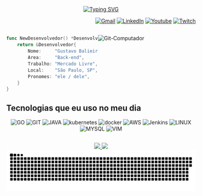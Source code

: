 <div align="center">
  
[![Typing SVG](https://readme-typing-svg.demolab.com?font=Fira+Code&weight=500&size=24&pause=1000&color=A53FF7&random=false&width=435&height=80&lines=Oi!+Eu+sou+o+Gustavo+Balieiro+%F0%9F%96%90%EF%B8%8F;Bem+vindo(a)+ao+meu+perfil)](https://git.io/typing-svg)
</div>
  
<div align="right">
  
[![Gmail](https://img.shields.io/badge/-Gmail-FC361C?style=for-the-badge&logo=gmail&logoColor=white)](mailto:gbalieriof@gmail.com)
[![LinkedIn](https://img.shields.io/badge/Linkedin-0b66c2?style=for-the-badge&logo=linkedin&logoColor=white)](https://www.linkedin.com/in/guubal/)
[![Youtube](https://img.shields.io/badge/YouTube-FF0000?style=for-the-badge&logo=youtube&logoColor=white)](https://www.youtube.com/@guubal)
[![Twitch](https://img.shields.io/badge/Twitch-9146FF?style=for-the-badge&logo=twitch&logoColor=white)](https://twitch.tv/guubal)
</div>

##



  <img align="right" alt="Git-Computador" width="260px" src="https://media4.giphy.com/media/v1.Y2lkPTc5MGI3NjExcGVrNDd5NXZxeGp1bWs0eGcxcHV1ZGMwM3ViNjI0M2V1NWd5ZGZtbCZlcD12MV9pbnRlcm5hbF9naWZfYnlfaWQmY3Q9Zw/JqmupuTVZYaQX5s094/giphy.gif"/>

```go
func NewDesenvolvedor() *Desenvolvedor {
    return &Desenvolvedor{
        Nome:     "Gustavo Balieiro",
        Area:     "Back-end",
        Trabalho: "Mercado Livre",
        Local:    "São Paulo, SP",
        Pronomes: "ele / dele",
    }
}
```

## Tecnologias que eu uso no meu dia
<p align="center">
  <a><img alt = "GO" width="40" height="40"  src="https://skillicons.dev/icons?i=go" /></a>
  <a><img alt = "GIT" width="40" height="40"  src="https://skillicons.dev/icons?i=git" /></a>
  <a><img alt = "JAVA" width="40" height="40"  src="https://skillicons.dev/icons?i=java&theme=light" /></a>
  <a><img alt = "kubernetes" width="40" height="40"  src="https://skillicons.dev/icons?i=kubernetes" /></a>
  <a><img alt = "docker" width="40" height="40"  src="https://skillicons.dev/icons?i=docker" /></a>
  <a><img alt = "AWS" width="40" height="40"  src="https://skillicons.dev/icons?i=aws&theme=light" /></a>
  <a><img alt = "Jenkins" width="40" height="40"  src="https://skillicons.dev/icons?i=jenkins" /></a>
  <a><img alt = "LINUX" width="40" height="40"  src="https://skillicons.dev/icons?i=linux&theme=light" /></a>
  <a><img alt = "MYSQL" width="40" height="40"  src="https://skillicons.dev/icons?i=mysql" /></a>
  <a><img alt = "VIM" width="40" height="40"  src="https://skillicons.dev/icons?i=vim&theme=light" /></a>
</p>

##
<div align="center">
  <a href="https://github.com/guubal">
  <img height="160em" src="https://github-readme-stats.vercel.app/api?username=guubal&show_icons=true&theme=jolly&include_all_commits=true&count_private=true"/>
  <img height="160em" src="https://github-readme-stats.vercel.app/api/top-langs/?username=guubal&layout=compact&langs_count=7&theme=jolly"/>
</div>

<picture>
  <source media="(prefers-color-scheme: dark)" srcset="https://raw.githubusercontent.com/guubal/guubal/output/github-contribution-grid-snake-dark.svg">
  <source media="(prefers-color-scheme: light)" srcset="https://raw.githubusercontent.com/guubal/guubal/output/github-contribution-grid-snake.svg">
  <img alt="github contribution grid snake animation" src="https://raw.githubusercontent.com/guubal/guubal/output/github-contribution-grid-snake.svg">
</picture>

